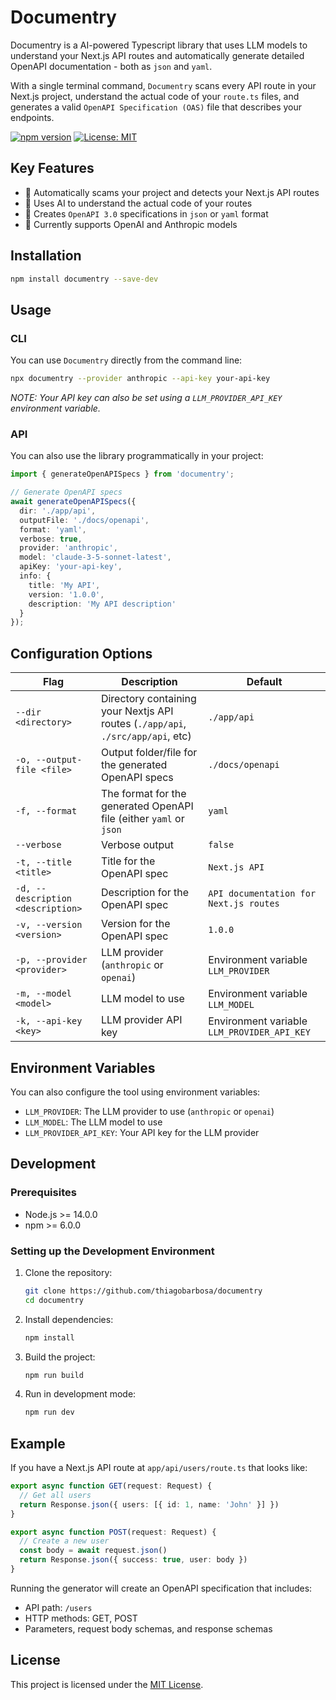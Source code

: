 # Documentry

Documentry is a AI-powered Typescript library that uses LLM models to understand your Next.js API routes and
automatically generate detailed OpenAPI documentation - both as `json` and `yaml`.

With a single terminal command, `Documentry` scans every API route in your Next.js project,
understand the actual code of your `route.ts` files, and generates a valid `OpenAPI Specification (OAS)` file that
describes your endpoints.

[![npm version](https://img.shields.io/npm/v/documentry.svg)](https://www.npmjs.com/package/documentry)
[![License: MIT](https://img.shields.io/badge/License-MIT-blue.svg)](https://opensource.org/licenses/MIT)

## Key Features

- 🚀 Automatically scams your project and detects your Next.js API routes
- 🧠 Uses AI to understand the actual code of your routes
- 📝 Creates `OpenAPI 3.0` specifications in `json` or `yaml` format
- 🔄 Currently supports OpenAI and Anthropic models

## Installation

```bash
npm install documentry --save-dev
```

## Usage

### CLI

You can use `Documentry` directly from the command line:

```bash
npx documentry --provider anthropic --api-key your-api-key
```

*NOTE: Your API key can also be set using a `LLM_PROVIDER_API_KEY` environment variable.*

### API

You can also use the library programmatically in your project:

```typescript
import { generateOpenAPISpecs } from 'documentry';

// Generate OpenAPI specs
await generateOpenAPISpecs({
  dir: './app/api',
  outputFile: './docs/openapi',
  format: 'yaml',
  verbose: true,
  provider: 'anthropic',
  model: 'claude-3-5-sonnet-latest',
  apiKey: 'your-api-key',
  info: {
    title: 'My API',
    version: '1.0.0',
    description: 'My API description'
  }
});
```

## Configuration Options

| Flag                              | Description                                                                     | Default                                     |
|-----------------------------------|---------------------------------------------------------------------------------|---------------------------------------------|
| `--dir <directory>`               | Directory containing your Nextjs API routes (`./app/api`, `./src/app/api`, etc) | `./app/api`                                 |
| `-o, --output-file <file>`        | Output folder/file for the generated OpenAPI specs                              | `./docs/openapi`                            |
| `-f, --format`                    | The format for the generated OpenAPI file (either `yaml` or `json`              | `yaml`                                      |
| `--verbose`                       | Verbose output                                                                  | `false`                                     |
| `-t, --title <title>`             | Title for the OpenAPI spec                                                      | `Next.js API`                               |
| `-d, --description <description>` | Description for the OpenAPI spec                                                | `API documentation for Next.js routes`      |
| `-v, --version <version>`         | Version for the OpenAPI spec                                                    | `1.0.0`                                     |
| `-p, --provider <provider>`       | LLM provider (`anthropic` or `openai`)                                          | Environment variable `LLM_PROVIDER`         |
| `-m, --model <model>`             | LLM model to use                                                                | Environment variable `LLM_MODEL`            |
| `-k, --api-key <key>`             | LLM provider API key                                                            | Environment variable `LLM_PROVIDER_API_KEY` |

## Environment Variables

You can also configure the tool using environment variables:

- `LLM_PROVIDER`: The LLM provider to use (`anthropic` or `openai`)
- `LLM_MODEL`: The LLM model to use
- `LLM_PROVIDER_API_KEY`: Your API key for the LLM provider

## Development

### Prerequisites

- Node.js >= 14.0.0
- npm >= 6.0.0

### Setting up the Development Environment

1. Clone the repository:
   ```bash
   git clone https://github.com/thiagobarbosa/documentry
   cd documentry
   ```

2. Install dependencies:
   ```bash
   npm install
   ```

3. Build the project:
   ```bash
   npm run build
   ```

4. Run in development mode:
   ```bash
   npm run dev
   ```

## Example

If you have a Next.js API route at `app/api/users/route.ts` that looks like:

```typescript
export async function GET(request: Request) {
  // Get all users
  return Response.json({ users: [{ id: 1, name: 'John' }] })
}

export async function POST(request: Request) {
  // Create a new user
  const body = await request.json()
  return Response.json({ success: true, user: body })
}
```

Running the generator will create an OpenAPI specification that includes:

- API path: `/users`
- HTTP methods: GET, POST
- Parameters, request body schemas, and response schemas

## License

This project is licensed under the [MIT License](LICENSE).

```